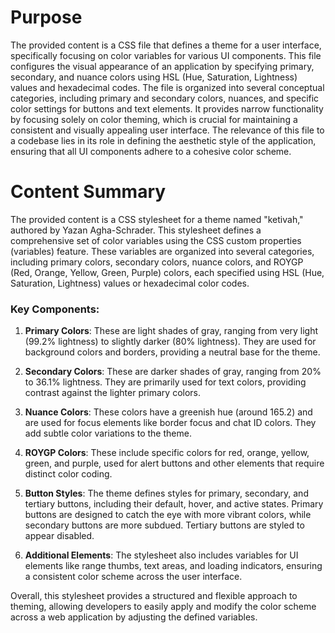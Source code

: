 # Purpose
The provided content is a CSS file that defines a theme for a user interface, specifically focusing on color variables for various UI components. This file configures the visual appearance of an application by specifying primary, secondary, and nuance colors using HSL (Hue, Saturation, Lightness) values and hexadecimal codes. The file is organized into several conceptual categories, including primary and secondary colors, nuances, and specific color settings for buttons and text elements. It provides narrow functionality by focusing solely on color theming, which is crucial for maintaining a consistent and visually appealing user interface. The relevance of this file to a codebase lies in its role in defining the aesthetic style of the application, ensuring that all UI components adhere to a cohesive color scheme.
# Content Summary
The provided content is a CSS stylesheet for a theme named "ketivah," authored by Yazan Agha-Schrader. This stylesheet defines a comprehensive set of color variables using the CSS custom properties (variables) feature. These variables are organized into several categories, including primary colors, secondary colors, nuance colors, and ROYGP (Red, Orange, Yellow, Green, Purple) colors, each specified using HSL (Hue, Saturation, Lightness) values or hexadecimal color codes.

### Key Components:

1. **Primary Colors**: These are light shades of gray, ranging from very light (99.2% lightness) to slightly darker (80% lightness). They are used for background colors and borders, providing a neutral base for the theme.

2. **Secondary Colors**: These are darker shades of gray, ranging from 20% to 36.1% lightness. They are primarily used for text colors, providing contrast against the lighter primary colors.

3. **Nuance Colors**: These colors have a greenish hue (around 165.2) and are used for focus elements like border focus and chat ID colors. They add subtle color variations to the theme.

4. **ROYGP Colors**: These include specific colors for red, orange, yellow, green, and purple, used for alert buttons and other elements that require distinct color coding.

5. **Button Styles**: The theme defines styles for primary, secondary, and tertiary buttons, including their default, hover, and active states. Primary buttons are designed to catch the eye with more vibrant colors, while secondary buttons are more subdued. Tertiary buttons are styled to appear disabled.

6. **Additional Elements**: The stylesheet also includes variables for UI elements like range thumbs, text areas, and loading indicators, ensuring a consistent color scheme across the user interface.

Overall, this stylesheet provides a structured and flexible approach to theming, allowing developers to easily apply and modify the color scheme across a web application by adjusting the defined variables.
